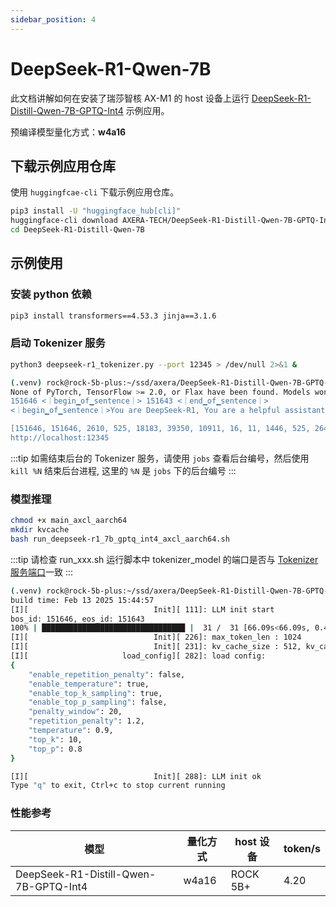 ```yaml
---
sidebar_position: 4
---
```


# DeepSeek-R1-Qwen-7B

此文档讲解如何在安装了瑞莎智核 AX-M1 的 host 设备上运行 [DeepSeek-R1-Distill-Qwen-7B-GPTQ-Int4](https://huggingface.co/deepseek-ai/DeepSeek-R1-Distill-Qwen-7B) 示例应用。

预编译模型量化方式：**w4a16**

## 下载示例应用仓库

使用 `huggingfcae-cli` 下载示例应用仓库。

<NewCodeBlock tip="Host" type="Device">

```bash
pip3 install -U "huggingface_hub[cli]"
huggingface-cli download AXERA-TECH/DeepSeek-R1-Distill-Qwen-7B-GPTQ-Int4 --local-dir ./DeepSeek-R1-Distill-Qwen-7B-GPTQ-Int4
cd DeepSeek-R1-Distill-Qwen-7B
```

</NewCodeBlock>

## 示例使用

### 安装 python 依赖

<NewCodeBlock tip="Host" type="Device">

```bash
pip3 install transformers==4.53.3 jinja==3.1.6
```

</NewCodeBlock>

### 启动 Tokenizer 服务

<NewCodeBlock tip="Host" type="Device">

```bash
python3 deepseek-r1_tokenizer.py --port 12345 > /dev/null 2>&1 &
```

</NewCodeBlock>

```bash
(.venv) rock@rock-5b-plus:~/ssd/axera/DeepSeek-R1-Distill-Qwen-7B-GPTQ-Int4$ python3 deepseek-r1_tokenizer.py
None of PyTorch, TensorFlow >= 2.0, or Flax have been found. Models won't be available and only tokenizers, configuration and file/data utilities can be used.
151646 <｜begin▁of▁sentence｜> 151643 <｜end▁of▁sentence｜>
<｜begin▁of▁sentence｜>You are DeepSeek-R1, You are a helpful assistant.<｜User｜>hello world<｜Assistant｜><think>

[151646, 151646, 2610, 525, 18183, 39350, 10911, 16, 11, 1446, 525, 264, 10950, 17847, 13, 151644, 14990, 1879, 151645, 151648, 198]
http://localhost:12345
```

:::tip
如需结束后台的 Tokenizer 服务，请使用 `jobs` 查看后台编号，然后使用 `kill %N` 结束后台进程, 这里的 `%N` 是 `jobs` 下的后台编号
:::

### 模型推理

<NewCodeBlock tip="Host" type="Device">

```bash
chmod +x main_axcl_aarch64
mkdir kvcache
bash run_deepseek-r1_7b_gptq_int4_axcl_aarch64.sh
```

</NewCodeBlock>

:::tip
请检查 run_xxx.sh 运行脚本中 tokenizer_model 的端口是否与 [Tokenizer 服务端口](#启动-tokenizer-服务)一致
:::

```bash
(.venv) rock@rock-5b-plus:~/ssd/axera/DeepSeek-R1-Distill-Qwen-7B-GPTQ-Int4$ bash run_deepseek-r1_7b_gptq_int4_axcl_aarch64.sh
build time: Feb 13 2025 15:44:57
[I][                            Init][ 111]: LLM init start
bos_id: 151646, eos_id: 151643
100% | ████████████████████████████████ |  31 /  31 [66.09s<66.09s, 0.47 count/s] init post axmodel okremain_cmm(-1 MB)
[I][                            Init][ 226]: max_token_len : 1024
[I][                            Init][ 231]: kv_cache_size : 512, kv_cache_num: 1024
[I][                     load_config][ 282]: load config:
{
    "enable_repetition_penalty": false,
    "enable_temperature": true,
    "enable_top_k_sampling": true,
    "enable_top_p_sampling": false,
    "penalty_window": 20,
    "repetition_penalty": 1.2,
    "temperature": 0.9,
    "top_k": 10,
    "top_p": 0.8
}

[I][                            Init][ 288]: LLM init ok
Type "q" to exit, Ctrl+c to stop current running
```

### 性能参考

| 模型                                  | 量化方式 | host 设备 | token/s |
| ------------------------------------- | -------- | --------- | ------- |
| DeepSeek-R1-Distill-Qwen-7B-GPTQ-Int4 | w4a16    | ROCK 5B+  | 4.20    |

